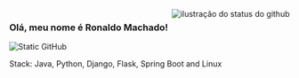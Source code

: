 <img align='right' src="https://github-readme-stats.vercel.app/api?username=ronaldomachado42&show_icons=true&title_color=783c00&text_color=af552e&icon_color=783c00&bg_color=f8efd4&cache_seconds=2300" alt="ilustração do status do github">

### Olá, meu nome é Ronaldo Machado!

<img src="https://img.shields.io/static/v1?label=Overview&message=ronaldomachado42&color=f8efd4&style=for-the-badge&logo=GitHub" alt="Static GitHub">

<p>Stack: Java, Python, Django, Flask, Spring Boot and Linux</p>